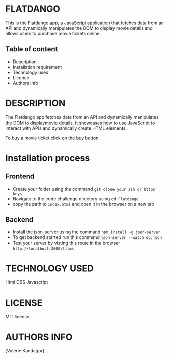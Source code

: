 # FLATDANGO
This is the Flatdango app, a JavaScript application that fetches data from an API and dynamically manipulates the DOM to display movie details and allows users to purchase movie tickets online.

## Table of content
* Description 
* Installation requirement
* Technology used
* Licence
* Authors info

# DESCRIPTION
The Flatdango app fetches data from an API and dynamically manipulates the DOM to displaymovie details.
 It showcases how to use JavaScript to interact with APIs and dynamically create HTML elements.

To buy a movie ticket click on the buy button.

# Installation process
## Frontend
* Create your folder using the command `git clone your ssh or https keys`
* Navigate to the code challenge directory using `cd Flatdango`
* copy the path to `index.html` and open it in the browser on a new tab


## Backend
* Install the json-server using the command `npm install -g json-server`
* To get backend started run this command `json-server --watch db.json`
* Test your server by visting this route in the browser `http://localhost:3000/films`

# TECHNOLOGY USED
Html
CSS
Javascript


# LICENSE
MIT license

# AUTHORS INFO
[Valerie Kandagor]
